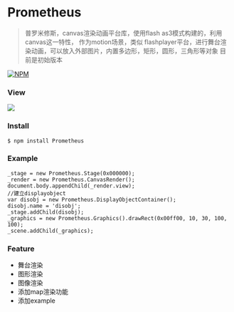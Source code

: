 # Prometheus
> 普罗米修斯，canvas渲染动画平台库，使用flash as3模式构建的，利用canvas这一特性，
作为motion场景，类似 flashplayer平台，进行舞台渲染动画，可以放入外部图片，内置多边形，矩形，圆形，三角形等对象
目前是初始版本

[![NPM](https://nodei.co/npm/Prometheus.png)](https://nodei.co/npm/Prometheus/)

### View

![](./images/0.gif)

### Install

```
$ npm install Prometheus
```

### Example

```
_stage = new Prometheus.Stage(0x000000);
_render = new Prometheus.CanvasRender();
document.body.appendChild(_render.view);
//建立displayobject
var disobj = new Prometheus.DisplayObjectContainer();
disobj.name = 'disobj';
_stage.addChild(disobj);
_graphics = new Prometheus.Graphics().drawRect(0x00ff00, 10, 30, 100, 100);
_scene.addChild(_graphics);
```

### Feature
* 舞台渲染
* 图形渲染
* 图像渲染
* 添加map渲染功能
* 添加example
